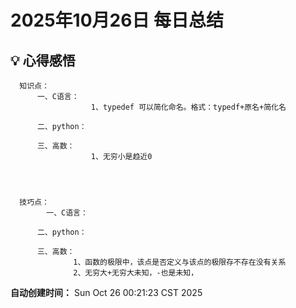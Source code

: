 # 2025年10月26日 每日总结


## 💡 心得感悟
      知识点：
          一、C语言：
                      1、typedef 可以简化命名。格式：typedf+原名+简化名

          二、python：

          三、高数：
                      1、无穷小是趋近0



      
      技巧点：
            一、C语言：

          二、python：

          三、高数：
                  1、函数的极限中，该点是否定义与该点的极限存不存在没有关系
                  2、无穷大+无穷大未知，-也是未知，
            

      



**自动创建时间：** Sun Oct 26 00:21:23 CST 2025
